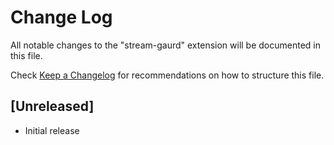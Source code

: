 # Change Log

All notable changes to the "stream-gaurd" extension will be documented in this file.

Check [Keep a Changelog](http://keepachangelog.com/) for recommendations on how to structure this file.

## [Unreleased]

- Initial release